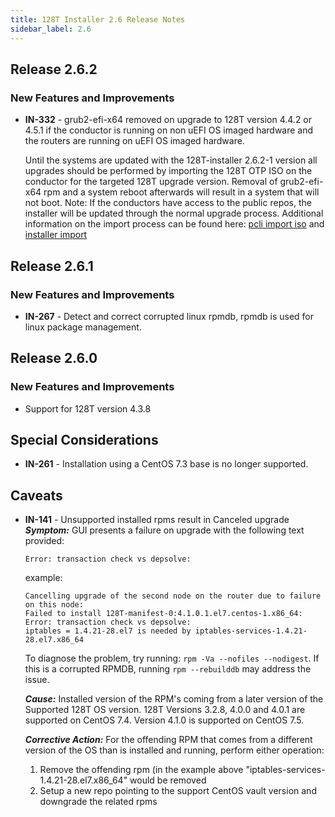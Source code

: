 ```yaml
---
title: 128T Installer 2.6 Release Notes
sidebar_label: 2.6
---
```


## Release 2.6.2

### New Features and Improvements

- **IN-332** - grub2-efi-x64 removed on upgrade to 128T version 4.4.2 or 4.5.1 if the conductor is running on non uEFI OS imaged hardware and the routers are running on uEFI OS imaged hardware.

   Until the systems are updated with the 128T-installer 2.6.2-1 version all upgrades should be performed by importing the 128T OTP ISO on the conductor for the targeted 128T upgrade version. Removal of grub2-efi-x64 rpm and a system reboot afterwards will result in a system that will not boot. Note: If the conductors have access to the public repos, the installer will be updated through the normal upgrade process. Additional information on the import process can be found here: [pcli import iso](cli_reference.md#import-iso) and [installer import](installer_cli_reference.md#import)

## Release 2.6.1

### New Features and Improvements

- **IN-267** - Detect and correct corrupted linux rpmdb, rpmdb is used for linux package management.

## Release 2.6.0

### New Features and Improvements

- Support for 128T version 4.3.8

## Special Considerations

- **IN-261** - Installation using a CentOS 7.3 base is no longer supported.

## Caveats

- **IN-141** - Unsupported installed rpms result in Canceled upgrade
  _**Symptom:**_ GUI presents a failure on upgrade with the following text provided:

  ```
  Error: transaction check vs depsolve:
  ```

  example:

  ```
  Cancelling upgrade of the second node on the router due to failure on this node:
  Failed to install 128T-manifest-0:4.1.0.1.el7.centos-1.x86_64:
  Error: transaction check vs depsolve:
  iptables = 1.4.21-28.el7 is needed by iptables-services-1.4.21-28.el7.x86_64
  ```

  To diagnose the problem, try running: `rpm -Va --nofiles --nodigest`.
  If this is a corrupted RPMDB, running `rpm --rebuilddb` may address the issue.

  _**Cause:**_ Installed version of the RPM's coming from a later version of the Supported 128T OS version. 128T Versions 3.2.8, 4.0.0 and 4.0.1 are supported on CentOS 7.4. Version 4.1.0 is supported on CentOS 7.5.

  _**Corrective Action:**_ For the offending RPM that comes from a different version of the OS than is installed and running, perform either operation:

  1. Remove the offending rpm (in the example above "iptables-services-1.4.21-28.el7.x86_64" would be removed
  2. Setup a new repo pointing to the support CentOS vault version and downgrade the related rpms
